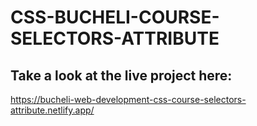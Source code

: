 # CSS-BUCHELI-COURSE-SELECTORS-ATTRIBUTE

## Take a look at the live project here:
https://bucheli-web-development-css-course-selectors-attribute.netlify.app/

